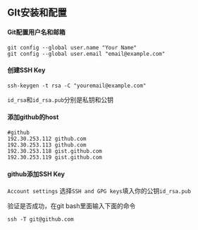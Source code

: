 ## GIt安装和配置

#### Git配置用户名和邮箱
```
git config --global user.name "Your Name"
git config --global user.email "email@example.com"
```

#### 创建SSH Key

```
ssh-keygen -t rsa -C "youremail@example.com"
```
`id_rsa`和`id_rsa.pub`分别是私钥和公钥

#### 添加github的host
```
#github
192.30.253.112 github.com
192.30.253.113 github.com
192.30.253.118 gist.github.com
192.30.253.119 gist.github.com
```

#### github添加SSH Key
`Account settings` 选择`SSH and GPG keys`填入你的公钥`id_rsa.pub`

验证是否成功，在git bash里面输入下面的命令

```
ssh -T git@github.com
```
